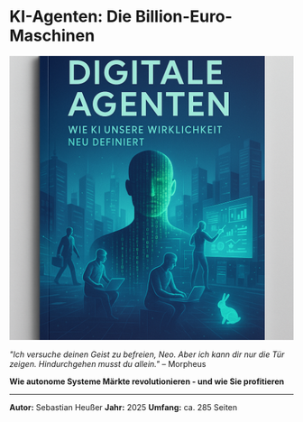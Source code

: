 # KI-Agenten: Die Billion-Euro-Maschinen

![Cover](./images/cover.png)

*"Ich versuche deinen Geist zu befreien, Neo. Aber ich kann dir nur die Tür zeigen. Hindurchgehen musst du allein."* – Morpheus

**Wie autonome Systeme Märkte revolutionieren - und wie Sie profitieren**

---

**Autor:** Sebastian Heußer
**Jahr:** 2025
**Umfang:** ca. 285 Seiten
